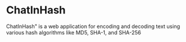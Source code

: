 # ChatInHash
ChatInHash" is a web application for encoding and decoding text using various hash algorithms like MD5, SHA-1, and SHA-256
